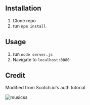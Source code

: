 ## Installation

1. Clone repo
2. run `npm install`

## Usage

1. run `node server.js`
2. Navigate to `localhost:8080`

## Credit

Modified from Scotch.io's auth tutorial

![musicss](https://user-images.githubusercontent.com/112198288/201387188-7ec07f0e-1bf5-486a-8e50-90a757a3dc4e.png)
